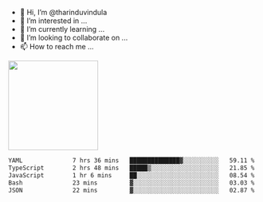 - 👋 Hi, I’m @tharinduvindula
- 👀 I’m interested in ...
- 🌱 I’m currently learning ...
- 💞️ I’m looking to collaborate on ...
- 📫 How to reach me ...

<!---
tharinduvindula/tharinduvindula is a ✨ special ✨ repository because its `README.md` (this file) appears on your GitHub profile.
You can click the Preview link to take a look at your changes.
--->

<img height="180em" src="https://github-readme-stats.vercel.app/api?username=tharinduvindula&show_icons=true&hide_border=false&&count_private=true&include_all_commits=true" />


<!--START_SECTION:waka-->

```txt
YAML              7 hrs 36 mins   ██████████████▓░░░░░░░░░░   59.11 %
TypeScript        2 hrs 48 mins   █████▒░░░░░░░░░░░░░░░░░░░   21.85 %
JavaScript        1 hr 6 mins     ██░░░░░░░░░░░░░░░░░░░░░░░   08.54 %
Bash              23 mins         ▓░░░░░░░░░░░░░░░░░░░░░░░░   03.03 %
JSON              22 mins         ▓░░░░░░░░░░░░░░░░░░░░░░░░   02.87 %
```

<!--END_SECTION:waka-->
